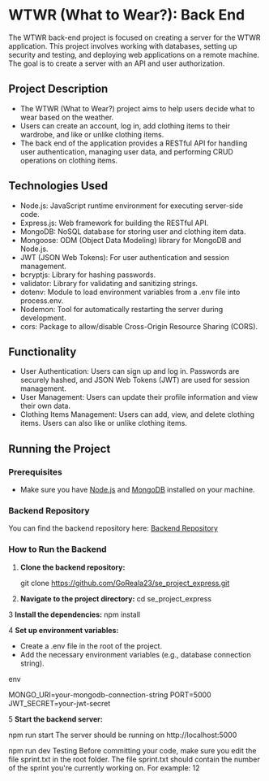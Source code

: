 # WTWR (What to Wear?): Back End

The WTWR back-end project is focused on creating a server for the WTWR application. This project involves working with databases, setting up security and testing, and deploying web applications on a remote machine. The goal is to create a server with an API and user authorization.

## Project Description

- The WTWR (What to Wear?) project aims to help users decide what to wear based on the weather.
- Users can create an account, log in, add clothing items to their wardrobe, and like or unlike clothing items.
- The back end of the application provides a RESTful API for handling user authentication, managing user data, and performing CRUD operations on clothing items.

## Technologies Used

- Node.js: JavaScript runtime environment for executing server-side code.
- Express.js: Web framework for building the RESTful API.
- MongoDB: NoSQL database for storing user and clothing item data.
- Mongoose: ODM (Object Data Modeling) library for MongoDB and Node.js.
- JWT (JSON Web Tokens): For user authentication and session management.
- bcryptjs: Library for hashing passwords.
- validator: Library for validating and sanitizing strings.
- dotenv: Module to load environment variables from a .env file into process.env.
- Nodemon: Tool for automatically restarting the server during development.
- cors: Package to allow/disable Cross-Origin Resource Sharing (CORS).

## Functionality

- User Authentication: Users can sign up and log in. Passwords are securely hashed, and JSON Web Tokens (JWT) are used for session management.
- User Management: Users can update their profile information and view their own data.
- Clothing Items Management: Users can add, view, and delete clothing items. Users can also like or unlike clothing items.

## Running the Project

### Prerequisites

- Make sure you have [Node.js](https://nodejs.org/) and [MongoDB](https://www.mongodb.com/) installed on your machine.

### Backend Repository

You can find the backend repository here: [Backend Repository](https://github.com/GoReala23/se_project_express)

### How to Run the Backend

1. **Clone the backend repository:**

   git clone https://github.com/GoReala23/se_project_express.git

2. **Navigate to the project directory:**
   cd se_project_express

3 **Install the dependencies:**
npm install

4 **Set up environment variables:**

- Create a .env file in the root of the project.
- Add the necessary environment variables (e.g., database connection string).

env

MONGO_URI=your-mongodb-connection-string
PORT=5000
JWT_SECRET=your-jwt-secret

5 **Start the backend server:**

npm run start
The server should be running on http://localhost:5000

npm run dev
Testing
Before committing your code, make sure you edit the file sprint.txt in the root folder. The file sprint.txt should contain the number of the sprint you're currently working on. For example: 12
